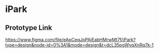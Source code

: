 # iPark

## Prototype Link
https://www.figma.com/file/eApCeqJpPAjEabHMrwMt7f/iPark?type=design&node-id=0%3A1&mode=design&t=dcL35pgWyqXnRq7k-1